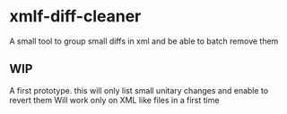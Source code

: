 # xmlf-diff-cleaner
A small tool to group small diffs in xml and be able to batch remove them

## WIP
A first prototype.
this will only list small unitary changes and enable to revert them
Will work only on XML like files in a first time
